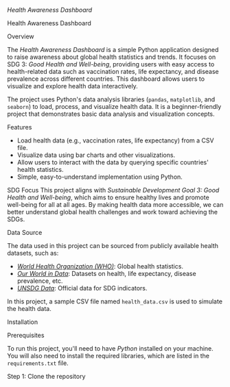 *Health Awareness Dashboard* 

Health Awareness Dashboard

Overview

The *Health Awareness Dashboard* is a simple Python application designed to raise awareness about global health statistics and trends. It focuses on SDG 3: *Good Health and Well-being*, providing users with easy access to health-related data such as vaccination rates, life expectancy, and disease prevalence across different countries. This dashboard allows users to visualize and explore health data interactively.

The project uses Python's data analysis libraries (`pandas`, `matplotlib`, and `seaborn`) to load, process, and visualize health data. It is a beginner-friendly project that demonstrates basic data analysis and visualization concepts.

Features

- Load health data (e.g., vaccination rates, life expectancy) from a CSV file.
- Visualize data using bar charts and other visualizations.
- Allow users to interact with the data by querying specific countries' health statistics.
- Simple, easy-to-understand implementation using Python.

SDG Focus
This project aligns with *Sustainable Development Goal 3: Good Health and Well-being*, which aims to ensure healthy lives and promote well-being for all at all ages. By making health data more accessible, we can better understand global health challenges and work toward achieving the SDGs.

Data Source

The data used in this project can be sourced from publicly available health datasets, such as:
- *[World Health Organization (WHO)](https://www.who.int/data/gho)*: Global health statistics.
- *[Our World in Data](https://ourworldindata.org/)*: Datasets on health, life expectancy, disease prevalence, etc.
- *[UNSDG Data](https://unstats.un.org/sdgs/indicators/database/)*: Official data for SDG indicators.

In this project, a sample CSV file named `health_data.csv` is used to simulate the health data.

Installation

Prerequisites

To run this project, you'll need to have *Python* installed on your machine. You will also need to install the required libraries, which are listed in the `requirements.txt` file.

Step 1: Clone the repository

